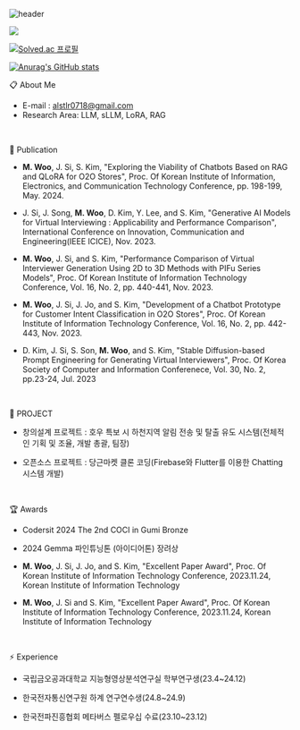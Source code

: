![header](https://capsule-render.vercel.app/api?type=waving&color=gradient&customColorList=10&height=200&text=SIX&fontSize=50&animation=twinkling&fontAlign=68&fontAlignY=36)

<!--
**MINSIX/MINSIX** is a ✨ _special_ ✨ repository because its `README.md` (this file) appears on your GitHub profile.
-->

<img src="https://img.shields.io/badge/C++-00599C?style=flat-square&logo=C%2B%2B&logoColor=white"/>

[![Solved.ac 프로필](http://mazassumnida.wtf/api/generate_badge?boj=alstlr0718)](https://solved.ac/alstlr0718)

[![Anurag's GitHub stats](https://github-readme-stats.vercel.app/api?username=MINSIX)](https://github.com/anuraghazra/github-readme-stats)



:clipboard: About Me
- E-mail : alstlr0718@gmail.com
- Research Area: LLM, sLLM, LoRA, RAG

 </br>
 
:book: Publication

- **M. Woo**, J. Si, S. Kim, "Exploring the Viability of Chatbots Based on RAG and QLoRA for O2O Stores", Proc. Of Korean Institute of Information, Electronics, and Communication Technology Conference, pp. 198-199, May. 2024.

- J. Si, J. Song, **M. Woo**, D. Kim, Y. Lee, and S. Kim, "Generative AI Models for Virtual Interviewing : Applicability and Performance Comparison", International Conference on Innovation, Communication and Engineering(IEEE ICICE), Nov. 2023.

- **M. Woo**, J. Si, and S. Kim, "Performance Comparison of Virtual Interviewer Generation Using 2D to 3D Methods with PIFu Series Models", Proc. Of Korean Institute of Information Technology Conference, Vol. 16, No. 2, pp. 440-441, Nov. 2023.

- **M. Woo**, J. Si, J. Jo, and S. Kim, "Development of a Chatbot Prototype for Customer Intent Classification in O2O Stores", Proc. Of Korean Institute of Information Technology Conference, Vol. 16, No. 2, pp. 442-443, Nov. 2023.

- D. Kim, J. Si, S. Son, **M. Woo**, and S. Kim, "Stable Diffusion-based Prompt Engineering for Generating Virtual Interviewers", Proc. Of Korea Society of Computer and Information Conferenece, Vol. 30, No. 2, pp.23-24, Jul. 2023


</br>

:two_men_holding_hands: PROJECT

- 창의설계 프로젝트 : 호우 특보 시 하천지역 알림 전송 및 탈출 유도 시스템(전체적인 기획 및 조율, 개발 총괄, 팀장)

- 오픈소스 프로젝트 : 당근마켓 클론 코딩(Firebase와 Flutter를 이용한 Chatting 시스템 개발)

</br>

:trophy: Awards

- Codersit 2024 The 2nd COCI in Gumi Bronze

- 2024 Gemma 파인튜닝톤 (아이디어톤) 장려상
 
- **M. Woo**, J. Si, J. Jo, and S. Kim, "Excellent Paper Award",  Proc. Of Korean Institute of Information Technology Conference, 2023.11.24, Korean Institute of Information Technology
  
- **M. Woo**, J. Si and S. Kim, "Excellent Paper Award",  Proc. Of Korean Institute of Information Technology Conference, 2023.11.24, Korean Institute of Information Technology  

</br>

⚡ Experience

- 국립금오공과대학교 지능형영상분석연구실 학부연구생(23.4~24.12)

- 한국전자통신연구원 하계 연구연수생(24.8~24.9)

- 한국전파진흥협회 메타버스 펠로우십 수료(23.10~23.12)
